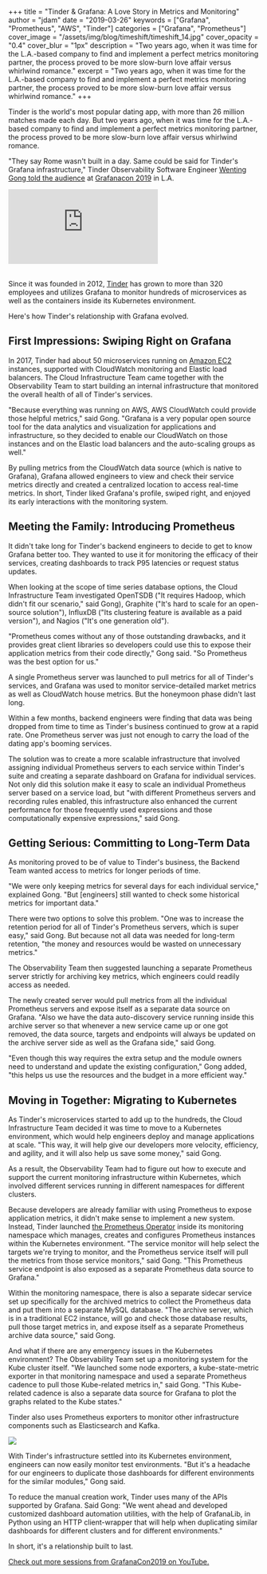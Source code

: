 +++
title = "Tinder & Grafana: A Love Story in Metrics and Monitoring"
author = "jdam"
date = "2019-03-26"
keywords = ["Grafana", "Prometheus", "AWS", "Tinder"]
categories = ["Grafana", "Prometheus"]
cover_image = "/assets/img/blog/timeshift/timeshift_14.jpg"
cover_opacity = "0.4"
cover_blur = "1px"
description = "Two years ago, when it was time for the L.A.-based company to find and implement a perfect metrics monitoring partner, the process proved to be more slow-burn love affair versus whirlwind romance."
excerpt = "Two years ago, when it was time for the L.A.-based company to find and implement a perfect metrics monitoring partner, the process proved to be more slow-burn love affair versus whirlwind romance."
+++

Tinder is the world's most popular dating app, with more than 26 million matches made each day.  But two years ago, when it was time for the L.A.-based company to find and implement a perfect metrics monitoring partner, the process proved to be more slow-burn love affair versus whirlwind romance.

"They say Rome wasn't built in a day. Same could be said for Tinder's Grafana infrastructure," Tinder Observability Software Engineer [Wenting Gong told the audience](https://www.youtube.com/watch?v=BdgT4cTjpjQ&list=PLDGkOdUX1UjqKc3ryyoSpWZvs7yktklQr&index=3) at [Grafanacon 2019](https://grafana.com/blog/2019/03/19/grafanacon-l.a.-recap-grafana-6.0-lgtm-and-more/) in L.A.

<div class="video-wrapper">
	<iframe src="https://www.youtube.com/embed/BdgT4cTjpjQ" frameborder="0" allow="autoplay; encrypted-media" allowfullscreen></iframe>
</div>
<br />

Since it was founded in 2012, [Tinder](https://tinder.com/) has grown to more than 320 employees and utilizes Grafana to monitor hundreds of microservices as well as the containers inside its Kubernetes environment.

Here's how Tinder's relationship with Grafana evolved.

## First Impressions: Swiping Right on Grafana

In 2017, Tinder had about 50 microservices running on [Amazon EC2](https://aws.amazon.com/ec2/) instances, supported with CloudWatch monitoring and Elastic load balancers. The Cloud Infrastructure Team came together with the Observability Team to start building an internal infrastructure that monitored the overall health of all of Tinder's services.

"Because everything was running on AWS, AWS CloudWatch could provide those helpful metrics," said Gong. "Grafana is a very popular open source tool for the data analytics and visualization for applications and infrastructure, so they decided to enable our CloudWatch on those instances and on the Elastic load balancers and the auto-scaling groups as well."

By pulling metrics from the CloudWatch data source (which is native to Grafana), Grafana allowed engineers to view and check their service metrics directly and created a centralized location to access real-time metrics. In short, Tinder liked Grafana's profile, swiped right, and enjoyed its early interactions with the monitoring system.

## Meeting the Family: Introducing Prometheus

It didn't take long for Tinder's backend engineers to decide to get to know Grafana better too. They wanted to use it for monitoring the efficacy of their services, creating dashboards to track P95 latencies or request status updates.

When looking at the scope of time series database options, the Cloud Infrastructure Team investigated OpenTSDB ("It requires Hadoop, which didn't fit our scenario," said Gong), Graphite ("It's hard to scale for an open-source solution"), InfluxDB ("Its clustering feature is available as a paid version"), and Nagios ("It's one generation old").

"Prometheus comes without any of those outstanding drawbacks, and it provides great client libraries so developers could use this to expose their application metrics from their code directly," Gong said. "So Prometheus was the best option for us."

A single Prometheus server was launched to pull metrics for all of Tinder's services, and Grafana was used to monitor service-detailed market metrics as well as CloudWatch house metrics. But the honeymoon phase didn't last long.

Within a few months, backend engineers were finding that data was being dropped from time to time as Tinder's business continued to grow at a rapid rate. One Prometheus server was just not enough to carry the load of the dating app's booming services.

The solution was to create a more scalable infrastructure that involved assigning individual Prometheus servers to each service within Tinder's suite and creating a separate dashboard on Grafana for individual services. Not only did this solution make it easy to scale an individual Prometheus server based on a service load, but "with different Prometheus servers and recording rules enabled, this infrastructure also enhanced the current performance for those frequently used expressions and those computationally expensive expressions," said Gong.

## Getting Serious: Committing to Long-Term Data

As monitoring proved to be of value to Tinder's business, the Backend Team wanted access to metrics for longer periods of time.

"We were only keeping metrics for several days for each individual service," explained Gong. "But [engineers] still wanted to check some historical metrics for important data."

There were two options to solve this problem. "One was to increase the retention period for all of Tinder's Prometheus servers, which is super easy," said Gong. But because not all data was needed for long-term retention, "the money and resources would be wasted on unnecessary metrics."

The Observability Team then suggested launching a separate Prometheus server strictly for archiving key metrics, which engineers could readily access as needed.

The newly created server would pull metrics from all the individual Prometheus servers and expose itself as a separate data source on Grafana. "Also we have the data auto-discovery service running inside this archive server so that whenever a new service came up or one got removed, the data source, targets and endpoints will always be updated on the archive server side as well as the Grafana side," said Gong.

"Even though this way requires the extra setup and the module owners need to understand and update the existing configuration," Gong added, "this helps us use the resources and the budget in a more efficient way."

## Moving in Together: Migrating to Kubernetes

As Tinder's microservices started to add up to the hundreds, the Cloud Infrastructure Team decided it was time to move to a Kubernetes environment, which would help engineers deploy and manage applications at scale. "This way, it will help give our developers more velocity, efficiency, and agility, and it will also help us save some money," said Gong.

As a result, the Observability Team had to figure out how to execute and support the current monitoring infrastructure within Kubernetes, which involved different services running in different namespaces for different clusters.

Because developers are already familiar with using Prometheus to expose application metrics, it didn't make sense to implement a new system. Instead, Tinder launched [the Prometheus Operator](https://coreos.com/blog/the-prometheus-operator.html) inside its monitoring namespace which manages, creates and configures Prometheus instances within the Kubernetes environment. "The service monitor will help select the targets we're trying to monitor, and the Prometheus service itself will pull the metrics from those service monitors," said Gong. "This Prometheus service endpoint is also exposed as a separate Prometheus data source to Grafana."

Within the monitoring namespace, there is also a separate sidecar service set up specifically for the archived metrics to collect the Prometheus data and put them into a separate MySQL database. "The archive server, which is in a traditional EC2 instance, will go and check those database results, pull those target metrics in, and expose itself as a separate Prometheus archive data source," said Gong.

And what if there are any emergency issues in the Kubernetes environment? The Observability Team set up a monitoring system for the Kube cluster itself. "We launched some node exporters, a kube-state-metric exporter in that monitoring namespace and used a separate Prometheus cadence to pull those Kube-related metrics in," said Gong. "This Kube-related cadence is also a separate data source for Grafana to plot the graphs related to the Kube states."

Tinder also uses Prometheus exporters to monitor other infrastructure components such as Elasticsearch and Kafka.

<img src="/assets/img/blog/2019-03-27-tinder.png">

With Tinder's infrastructure settled into its Kubernetes environment, engineers can now easily monitor test environments. "But it's a headache for our engineers to duplicate those dashboards for different environments for the similar modules," Gong said.

To reduce the manual creation work, Tinder uses many of the APIs supported by Grafana. Said Gong: "We went ahead and developed customized dashboard automation utilities, with the help of GrafanaLib, in Python using an HTTP client-wrapper that will help when duplicating similar dashboards for different clusters and for different environments."

In short, it's a relationship built to last.

[Check out more sessions from GrafanaCon2019 on YouTube.](https://www.youtube.com/watch?v=EsU8558QQIw&list=PLDGkOdUX1UjqKc3ryyoSpWZvs7yktklQr)

